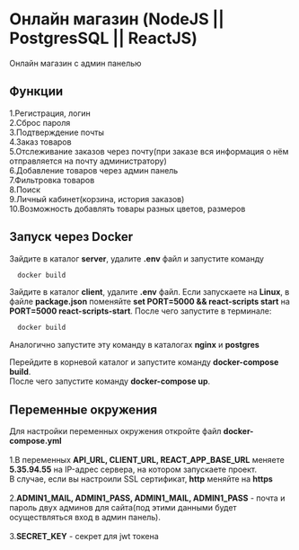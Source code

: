 
# Онлайн магазин (NodeJS || PostgresSQL || ReactJS)
Онлайн магазин с админ панелью


## Функции

1.Регистрация, логин <br />
2.Сброс пароля <br />
3.Подтверждение почты <br />
4.Заказ товаров <br />
5.Отслеживание заказов через почту(при заказе вся информация о нём отправляется на почту администратору) <br />
6.Добавление товаров через админ панель <br />
7.Фильтровка товаров <br />
8.Поиск <br />
9.Личный кабинет(корзина, история заказов) <br />
10.Возможность добавлять товары разных цветов, размеров <br />

## Запуск через Docker

Зайдите в каталог **server**, удалите **.env** файл и запустите команду

```bash
  docker build
```

Зайдите в каталог **client**, удалите **.env** файл. Если запускаете на **Linux**, в файле
**package.json** поменяйте **set PORT=5000 && react-scripts start** на **PORT=5000 react-scripts-start**. После чего запустите в терминале:

```bash
  docker build
```
Аналогично запустите эту команду в каталогах **nginx** и **postgres**

Перейдите в корневой каталог и запустите команду **docker-compose build**. <br />
После чего запустите команду **docker-compose up**.

## Переменные окружения

Для настройки переменных окружения откройте файл **docker-compose.yml** <br />
<br />
1.В переменных **API_URL, CLIENT_URL, REACT_APP_BASE_URL** меняете **5.35.94.55** на IP-адрес сервера, на котором запускаете проект. <br /> В случае, если вы настроили SSL сертификат, **http** меняйте на **https** <br />
<br />
2.**ADMIN1_MAIL, ADMIN1_PASS, ADMIN1_MAIL, ADMIN1_PASS** - почта и пароль двух админов для сайта(под этими данными будет осуществляться вход в админ панель). <br />
<br />
3.**SECRET_KEY** - секрет для jwt токена
